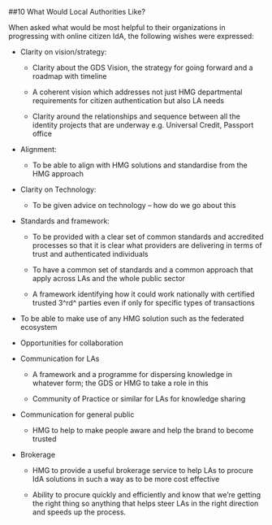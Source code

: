 ##10 What Would Local Authorities Like?

When asked what would be most helpful to their organizations in
progressing with online citizen IdA, the following wishes were
expressed:

-   Clarity on vision/strategy:

    -   Clarity about the GDS Vision, the strategy for going forward and
        a roadmap with timeline

    -   A coherent vision which addresses not just HMG departmental
        requirements for citizen authentication but also LA needs

    -   Clarity around the relationships and sequence between all the
        identity projects that are underway e.g. Universal Credit,
        Passport office

-   Alignment:

    -   To be able to align with HMG solutions and standardise from the
        HMG approach

-   Clarity on Technology:

    -   To be given advice on technology – how do we go about this

-   Standards and framework:

    -   To be provided with a clear set of common standards and
        accredited processes so that it is clear what providers are
        delivering in terms of trust and authenticated individuals

    -   To have a common set of standards and a common approach that
        apply across LAs and the whole public sector

    -   A framework identifying how it could work nationally with
        certified trusted 3^rd^ parties even if only for specific types
        of transactions

-   To be able to make use of any HMG solution such as the federated
    ecosystem

-   Opportunities for collaboration

-   Communication for LAs

    -   A framework and a programme for dispersing knowledge in whatever
        form; the GDS or HMG to take a role in this

    -   Community of Practice or similar for LAs for knowledge sharing

-   Communication for general public

    -   HMG to help to make people aware and help the brand to become
        trusted

-   Brokerage

    -   HMG to provide a useful brokerage service to help LAs to procure
        IdA solutions in such a way as to be more cost effective

    -   Ability to procure quickly and efficiently and know that we’re
        getting the right thing so anything that helps steer LAs in the
        right direction and speeds up the process.

